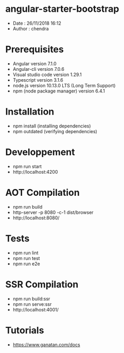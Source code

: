 # angular-starter-bootstrap
- Date : 26/11/2018 16:12
- Author : chendra

# Prerequisites
- Angular version 7.1.0
- Angular-cli version 7.0.6
- Visual studio code version 1.29.1
- Typescript version 3.1.6
- node.js version 10.13.0 LTS (Long Term Support)
- npm (node package manager) version 6.4.1

# Installation
- npm install (installing dependencies)
- npm outdated (verifying dependencies)

# Developpement
- npm run start
- http://localhost:4200

# AOT Compilation 
- npm run build
- http-server -p 8080 -c-1 dist/browser
- http://localhost:8080/

# Tests
- npm run lint
- npm run test
- npm run e2e

# SSR Compilation 
- npm run build:ssr
- npm run serve:ssr
- http://localhost:4001/

# Tutorials
- https://www.ganatan.com/docs
